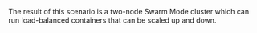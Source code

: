The result of this scenario is a two-node Swarm Mode cluster which can run load-balanced containers that can be scaled up and down.
